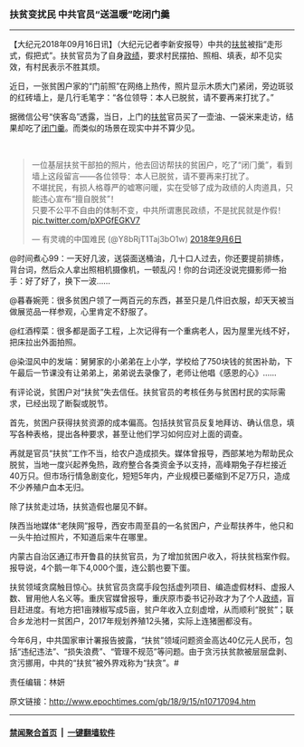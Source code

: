 ### 扶贫变扰民 中共官员“送温暖”吃闭门羹
------------------------

<p>【大纪元2018年09月16日讯】（大纪元记者李新安报导）中共的<a href="http://www.epochtimes.com/gb/tag/%E6%89%B6%E8%B4%AB.html">扶贫</a>被指“走形式，假把式”。扶贫官员为了自身<a href="http://www.epochtimes.com/gb/tag/%E6%94%BF%E7%BB%A9.html">政绩</a>，要求村民摆拍、照相、填表，却不见实效，有村民表示不胜其烦。</p>
<p>近日，一张贫困户家的“门前照”在网络上热传，照片显示木质大门紧闭，旁边斑驳的红砖墙上，是几行毛笔字：“各位领导：本人已脱贫，请不要再来打扰了。”</p>
<p>据微信公号“侠客岛”透露，当日，上门的<a href="http://www.epochtimes.com/gb/tag/%E6%89%B6%E8%B4%AB.html">扶贫</a>官员买了一壶油、一袋米来走访，结果却吃了<a href="http://www.epochtimes.com/gb/tag/%E9%97%AD%E9%97%A8%E7%BE%B9.html">闭门羹</a>。而类似的场景在现实中并不算少见。</p>
</p>
<p>&nbsp;</p>
<blockquote class="twitter-tweet" data-lang="zh-cn">
<p dir="ltr" lang="zh">一位基层扶贫干部拍的照片，他去回访帮扶的贫困户，吃了“闭门羹”，看到墙上这段留言——各位领导：本人已脱贫，请不要再来打扰了。 ​​​​<br />
不堪扰民，有损人格尊严的嘘寒问暖，实在受够了成为政绩的人肉道具，只能违心宣布“擅自脱贫”！<br />
只要不公平不自由的体制不变，中共所谓惠民政绩，不是扰民就是作假！ <a href="https://t.co/pXPGfEGKV7">pic.twitter.com/pXPGfEGKV7</a></p>
<p>— 有灵魂的中国难民 (@Y8bRjT1Taj3bO1w) <a href="https://twitter.com/Y8bRjT1Taj3bO1w/status/1037669139861499904?ref_src=twsrc%5Etfw">2018年9月6日</a></p></blockquote>
<p><script async="" src="https://platform.twitter.com/widgets.js" charset="utf-8"></script>
<p>@时间煮心99：一天好几波，送袋面送桶油，几十口人过去，你还要提前排练，背台词，然后众人拿出照相机摄像机，一顿乱闪！你的台词还没说完摄影师一抬手：好了好了，换下一波……</p>
<p>@暮春婉莞：很多贫困户领了一两百元的东西，甚至只是几件旧衣服，却天天被当做展览品一样参观，心里肯定不舒服了。</p>
<p>@红酒榨菜：很多都是面子工程，上次记得有一个重病老人，因为屋里光线不好，把床拉出外面拍照。</p>
<p>@染湿风中的发端：舅舅家的小弟弟在上小学，学校给了750块钱的贫困补助，下午最后一节课没有让弟弟上，弟弟说去录像了，老师让他唱《感恩的心》……</p>
<p>有评论说，贫困户对“扶贫”失去信任。扶贫官员的考核任务与贫困村民的实际需求，已经出现了断裂或脱节。</p>
<p>首先，贫困户获得扶贫资源的成本偏高。包括扶贫官员反复地拜访、确认信息，填写各种表格，提出各种要求，甚至让他们学习如何应对上面的调查。</p>
<p>再就是官员“扶贫”工作不当，给农户造成损失。媒体曾报导，西部某地为帮助民众脱贫，当地一度兴起养兔热，政府整合各类资金予以支持，高峰期兔子存栏接近40万只。但市场行情急剧变化，短短5年内，产业规模已萎缩到不足7万只，造成不少养殖户血本无归。</p>
<p>除了扶贫走过场，扶贫造假也屡见不鲜。</p>
<p>陕西当地媒体“老陕网”报导，西安市周至县的一名贫困户，产业帮扶养牛，他只和一头牛拍过照片，不知道后来牛在哪里。</p>
<p>内蒙古自治区通辽市开鲁县的扶贫官员，为了增加贫困户收入，将扶贫档案作假。报导说，4个鹅一年下4,000个蛋，连公鹅也要下蛋。</p>
<p>扶贫领域贪腐触目惊心。扶贫官员贪腐手段包括虚列项目、编造虚假材料、虚报人数、冒用他人名义等。重庆官媒曾报导，重庆原市委书记孙政才为了个人<a href="http://www.epochtimes.com/gb/tag/%E6%94%BF%E7%BB%A9.html">政绩</a>，盲目赶进度。有地方把1亩辣椒写成5亩，贫户年收入立刻虚增，从而顺利“脱贫”；联合乡龙池村一贫困户，2017年规划养殖12头猪，实际上连猪圈都没有。</p>
<p>今年6月，中共国家审计署报告披露，“扶贫”领域问题资金高达40亿元人民币，包括“违纪违法”、“损失浪费”、“管理不规范”等问题。由于贪污扶贫款被层层盘剥、贪污挪用，中共的“扶贫”被外界戏称为“扶贪”。#</p>
<p>责任编辑：林妍</p>

原文链接：http://www.epochtimes.com/gb/18/9/15/n10717094.htm


------------------------
#### [禁闻聚合首页](https://github.com/gfw-breaker/banned-news/blob/master/README.md) &nbsp;|&nbsp;  [一键翻墙软件](https://github.com/gfw-breaker/nogfw/blob/master/README.md)
